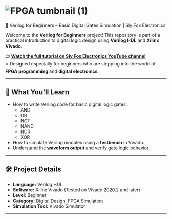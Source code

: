 
# ![FPGA tumbnail (1)](https://github.com/user-attachments/assets/d10333e9-b0aa-48be-8cba-ccf93b681a89)
🔰 Verilog for Beginners – Basic Digital Gates Simulation | Sly Fox Electronics

Welcome to the **Verilog for Beginners** project! This repository is part of a practical introduction to digital logic design using **Verilog HDL** and **Xilinx Vivado**.

📺 **[Watch the full tutorial on Sly Fox Electronics YouTube channel](https://www.youtube.com/watch?v=avZnFp4ngpg)**  
⭐ Designed especially for beginners who are stepping into the world of **FPGA programming** and **digital electronics**.

---

## 🧠 What You’ll Learn

- How to write Verilog code for basic digital logic gates:
  - AND
  - OR
  - NOT
  - NAND
  - NOR
  - XOR
- How to simulate Verilog modules using a **testbench** in Vivado.
- Understand the **waveform output** and verify gate logic behavior.

---

## 🛠️ Project Details

- **Language:** Verilog HDL  
- **Software:** Xilinx Vivado (Tested on Vivado 2020.2 and later)  
- **Level:** Beginner  
- **Category:** Digital Design, FPGA Simulation  
- **Simulation Tool:** Vivado Simulator

---



